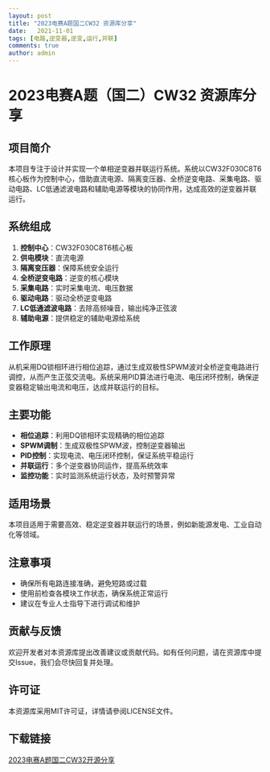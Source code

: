 ```yaml
---
layout: post
title: "2023电赛A题国二CW32 资源库分享"
date:   2021-11-01
tags: [电路,逆变器,逆变,运行,并联]
comments: true
author: admin
---
```

# 2023电赛A题（国二）CW32 资源库分享

## 项目简介
本项目专注于设计并实现一个单相逆变器并联运行系统。系统以CW32F030C8T6核心板作为控制中心，借助直流电源、隔离变压器、全桥逆变电路、采集电路、驱动电路、LC低通滤波电路和辅助电源等模块的协同作用，达成高效的逆变器并联运行。

## 系统组成
1. **控制中心**：CW32F030C8T6核心板
2. **供电模块**：直流电源
3. **隔离变压器**：保障系统安全运行
4. **全桥逆变电路**：逆变的核心模块
5. **采集电路**：实时采集电流、电压数据
6. **驱动电路**：驱动全桥逆变电路
7. **LC低通滤波电路**：去除高频噪音，输出纯净正弦波
8. **辅助电源**：提供稳定的辅助电源给系统

## 工作原理
从机采用DQ锁相环进行相位追踪，通过生成双极性SPWM波对全桥逆变电路进行调控，从而产生正弦交流电。系统采用PID算法进行电流、电压闭环控制，确保逆变器稳定输出电流和电压，达成并联运行的目标。

## 主要功能
- **相位追踪**：利用DQ锁相环实现精确的相位追踪
- **SPWM调制**：生成双极性SPWM波，控制逆变器输出
- **PID控制**：实现电流、电压闭环控制，保证系统平稳运行
- **并联运行**：多个逆变器协同运作，提高系统效率
- **监控功能**：实时监测系统运行状态，及时预警异常

## 适用场景
本项目适用于需要高效、稳定逆变器并联运行的场景，例如新能源发电、工业自动化等领域。

## 注意事項
- 确保所有电路连接准确，避免短路或过载
- 使用前检查各模块工作状态，确保系统正常运行
- 建议在专业人士指导下进行调试和维护

## 贡献与反馈
欢迎开发者对本资源库提出改善建议或贡献代码。如有任何问题，请在资源库中提交Issue，我们会尽快回复并处理。

## 许可证
本资源库采用MIT许可证，详情请參阅LICENSE文件。

## 下载链接

[2023电赛A题国二CW32开源分享](https://pan.quark.cn/s/ef21aec1ab30)